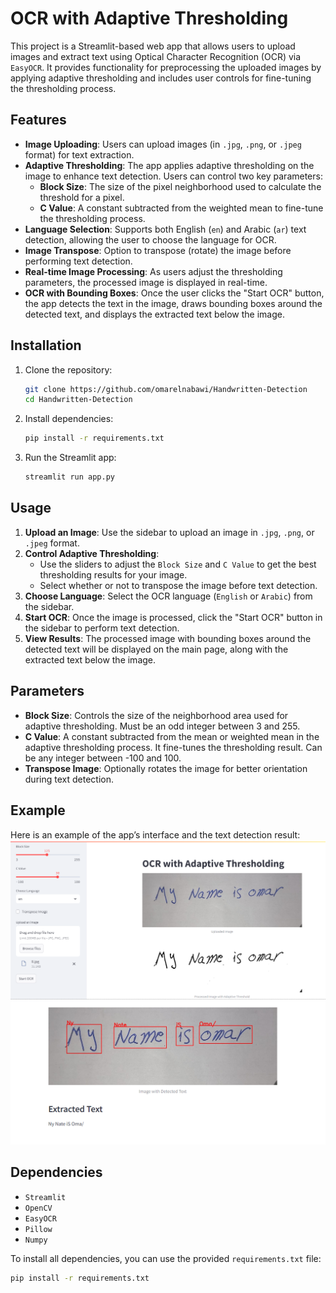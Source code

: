 # OCR with Adaptive Thresholding

This project is a Streamlit-based web app that allows users to upload images and extract text using Optical Character Recognition (OCR) via `EasyOCR`. It provides functionality for preprocessing the uploaded images by applying adaptive thresholding and includes user controls for fine-tuning the thresholding process.

## Features

- **Image Uploading**: Users can upload images (in `.jpg`, `.png`, or `.jpeg` format) for text extraction.
- **Adaptive Thresholding**: The app applies adaptive thresholding on the image to enhance text detection. Users can control two key parameters:
  - **Block Size**: The size of the pixel neighborhood used to calculate the threshold for a pixel.
  - **C Value**: A constant subtracted from the weighted mean to fine-tune the thresholding process.
- **Language Selection**: Supports both English (`en`) and Arabic (`ar`) text detection, allowing the user to choose the language for OCR.
- **Image Transpose**: Option to transpose (rotate) the image before performing text detection.
- **Real-time Image Processing**: As users adjust the thresholding parameters, the processed image is displayed in real-time.
- **OCR with Bounding Boxes**: Once the user clicks the "Start OCR" button, the app detects the text in the image, draws bounding boxes around the detected text, and displays the extracted text below the image.

## Installation

1. Clone the repository:
    ```bash
    git clone https://github.com/omarelnabawi/Handwritten-Detection
    cd Handwritten-Detection
    ```

2. Install dependencies:
    ```bash
    pip install -r requirements.txt
    ```

3. Run the Streamlit app:
    ```bash
    streamlit run app.py
    ```

## Usage

1. **Upload an Image**: Use the sidebar to upload an image in `.jpg`, `.png`, or `.jpeg` format.
2. **Control Adaptive Thresholding**:
   - Use the sliders to adjust the `Block Size` and `C Value` to get the best thresholding results for your image.
   - Select whether or not to transpose the image before text detection.
3. **Choose Language**: Select the OCR language (`English` or `Arabic`) from the sidebar.
4. **Start OCR**: Once the image is processed, click the "Start OCR" button in the sidebar to perform text detection.
5. **View Results**: The processed image with bounding boxes around the detected text will be displayed on the main page, along with the extracted text below the image.

## Parameters

- **Block Size**: Controls the size of the neighborhood area used for adaptive thresholding. Must be an odd integer between 3 and 255.
- **C Value**: A constant subtracted from the mean or weighted mean in the adaptive thresholding process. It fine-tunes the thresholding result. Can be any integer between -100 and 100.
- **Transpose Image**: Optionally rotates the image for better orientation during text detection.

## Example

Here is an example of the app’s interface and the text detection result:
![Screenshot](1.png)
![Screenshot](2.png)
## Dependencies

- `Streamlit`
- `OpenCV`
- `EasyOCR`
- `Pillow`
- `Numpy`

To install all dependencies, you can use the provided `requirements.txt` file:
```bash
pip install -r requirements.txt
